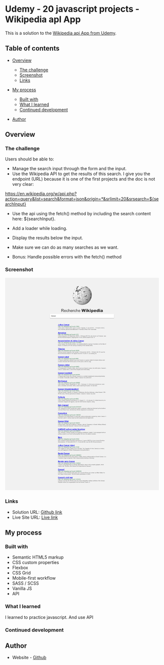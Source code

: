 # Udemy - 20 javascript projects - Wikipedia apI App

This is a solution to the [Wikipedia api App from Udemy](https://www.udemy.com/course/20-projets-en-javascript/).

## Table of contents

- [Overview](#overview)
  - [The challenge](#the-challenge)
  - [Screenshot](#screenshot)
  - [Links](#links)
- [My process](#my-process)

  - [Built with](#built-with)
  - [What I learned](#what-i-learned)
  - [Continued development](#continued-development)

- [Author](#author)

## Overview

### The challenge

Users should be able to:

- Manage the search input through the form and the input.
- Use the Wikipedia API to get the results of this search.
  I give you the endpoint (URL) because it is one of the first projects and the doc is not very clear:

https://en.wikipedia.org/w/api.php?action=query&list=search&format=json&origin=*&srlimit=20&srsearch=${searchInput}

- Use the api using the fetch() method by including the search content here: ${searchInput}.

- Add a loader while loading.
- Display the results below the input.
- Make sure we can do as many searches as we want.
- Bonus: Handle possible errors with the fetch() method

### Screenshot

![](./consignes/maquette.png)

### Links

- Solution URL: [Github link](https://github.com/Stv-devl/Wikipedia-APY---FR)
- Live Site URL: [Live link](https://stv-devl.github.io/Wikipedia-APY---FR/?)

## My process

### Built with

- Semantic HTML5 markup
- CSS custom properties
- Flexbox
- CSS Grid
- Mobile-first workflow
- SASS / SCSS
- Vanilla JS
- API

### What I learned

I learned to practice javascript. And use API

### Continued development

## Author

- Website - [Github](https://github.com/Stv-devl)
